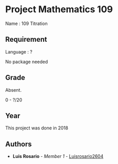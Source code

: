 # Project Mathematics 109

Name : 109 Titration

## Requirement

Language : ?

No package needed

## Grade

Absent.

0 - ?/20

## Year

This project was done in 2018

## Authors

* **Luis Rosario** - *Member 1* - [Luisrosario2604](https://github.com/Luisrosario2604)

